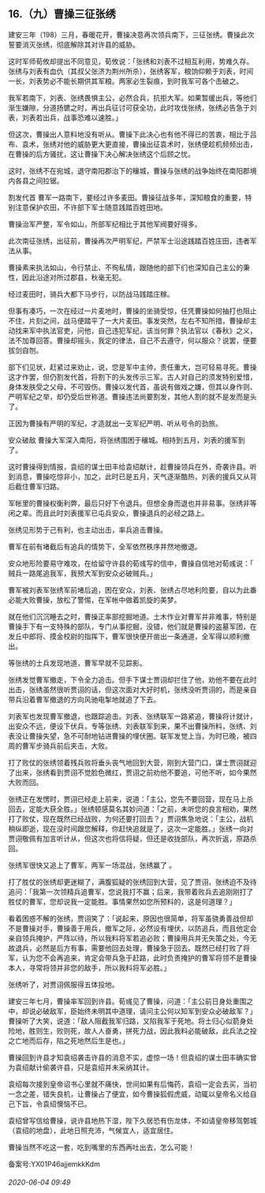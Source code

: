 ## 16.（九）曹操三征张绣
建安三年（198）三月，春暖花开，曹操决意再次领兵南下，三征张绣。曹操此次誓要消灭张绣，彻底解除其对许县的威胁。



这时军师荀攸却提出不同意见，荀攸说：「张绣和刘表不过相互利用，势难久存。张绣与刘表有血仇（其叔父张济为荆州所杀），张绣客军，粮饷仰赖于刘表，时间一长，刘表势必不能长期供其军粮。两家必生裂痕，到时我军可各个击破之。



我军若南下，刘表、张绣畏惧主公，必然合兵，抗拒大军。如果暂缓出兵，等他们渐生嫌隙，分道扬镳之时，再出兵征讨可获全功，此时攻伐张绣，张绣必告急于刘表，刘表若出兵，战事恐难以速胜。」



但这次，曹操出人意料地没有听从。曹操下此决心也有他不得已的苦衷，相比于吕布、袁术，张绣对他的威胁更大更直接，曹操出征袁术时，张绣便趁机频频出击，在曹操的后方骚扰，这让曹操下决心解决张绣这个后顾之忧。



这时，张绣不在宛城，退守南阳郡治下的穰城，曹操与张绣的战争始终在南阳郡境内各县之间拉锯。



割发代首
 曹军一路南下，要经过许多麦田。曹操征战多年，深知粮食的重要，特别注意保护农田，不许部下军士随意践踏百姓田地。



曹操治军严整，军令如山，所部军纪相比于其他军阀要好得多。



此次南征张绣，出征前，曹操再次严明军纪，严禁军士沿途践踏百姓庄田，违者军法从事。



曹操素来执法如山，令行禁止、不徇私情，跟随他的部下们也深知自己主公的秉性，因此沿途对所过郡县，秋毫无犯。



经过麦田时，骑兵大都下马步行，以防战马践踏庄稼。



但事有凑巧，一次在经过一片麦地时，曹操的坐骑受惊，任凭曹操如何抽打也阻止不住，片刻之间，战马便踏平了一大片麦田。事发突然，左右不知所措，曹操却主动找来军中执法官吏，问他，自己违犯军纪，该当何罪？执法官以《春秋》之义，法不加尊回答。曹操却摇头，我定的律法，自己不去遵守，何以服众？说罢，便要拔剑自刎。



部下们见状，赶紧过来劝止，说，您是军中主帅，责任重大，岂可轻易寻死。曹操这才作罢，但仍割发代首，将割下的头发传示三军。古人对自己的须发特别爱惜，身体发肤受之父母，不可毁伤。曹操以发代首，虽说有做戏之嫌，但其以身作则、严明军纪之举，却仍受后世称道。曹操违法尚要割发，其他人割的就不是发而是头了。



正因为曹操有严明的军纪，才造就出一支军纪严明、听从号令的劲旅。



安众破敌
 曹操大军深入南阳，将张绣围困于穰城。相持到五月，刘表的援军到了。



这时曹操得到情报，袁绍的谋士田丰给袁绍献计，趁曹操领兵在外，奇袭许县。听到消息，曹操吃惊非小，加之，此时已是五月，天气逐渐酷热，刘表的援兵又从背后截住曹军归路。



军帐里的曹操权衡利弊，最后只好下令退兵。但想全身而退也并非易事。张绣非等闲之辈。而且此时刘表援军已屯兵安众，曹操退兵的必经之路上。



张绣见形势于己有利，也主动出击，率兵追击曹操。



曹军在前有堵截后有追兵的情势下，全军依然秩序井然地撤退。



安众地形险要易守难攻，在给留守许县的荀彧写的信中，曹操自信地对荀彧说：「 贼兵一路尾追我军，我预大军到安众必破贼兵。」



曹军被刘表军张绣军前堵后追，困在安众，刘表、张绣占尽地利险要，自以为此番必能大败曹操，放松了警惕，在军帐中做着凯旋的美梦。



就在他们沉沉睡去之时，曹操正率部挖掘地道。土木作业对曹军并非难事，特别是曹操手下有一支特殊的部队，专门从事挖掘，没错，他们就是曹操的盗墓军团，在发丘中郎将、摸金校尉的指挥下，曹军很快便开凿出一条通道，全军得以顺利撤出。



等张绣的士兵发现地道，曹军早就不见踪影。



张绣发觉曹军撤走，下令全力追击。但手下谋士贾诩却拦住了他，劝他不要在此时出击，张绣虽然很听贾诩的话，但这次面对大好时机，张绣没听贾诩的，而是亲自带兵沿着曹军撤退的方向风驰电掣地就追了下去。



刘表军也发现曹军撤退，也跟踪追击。刘表、张绣联军一路紧追，曹操将计就计，出安众不远，便设下伏兵，专等张绣、刘表联军到来，果不出曹操所料，张绣、刘表没让曹操失望，急不可耐地钻进曹操的埋伏圈。联军发觉上当，为时已晚，被四周的曹军步骑兵前后夹击，大败。



打了败仗的张绣领着残兵败将垂头丧气地回到大营，刚到大营门口，谋士贾诩就迎了出来，张绣看到贾诩不觉脸色微红，贾诩之前劝他不要追，可他不听，如今果然大败而回。



张绣正在发愣时，贾诩已经走上前来，说道：「主公，您先不要回营，现在马上杀回去，定能大获全胜。」张绣顿感莫名其妙问道：「之前，未听您的良言相劝，果然打了败仗，现在既然已经战败，为何还要打回去？」贾诩焦急地说：「主公，战机稍纵即逝，现在没时间跟您解释，你赶快追就是了，这次一定能胜。」张绣一向对贾诩敬佩有加言听计从，但这次也将信将疑，但还是收拢部队，再次折返，原路杀回。



张绣军很快又追上了曹军，两军一场混战，张绣赢了 。



打了胜仗的张绣却更迷糊了，满腹狐疑的张绣回到大营，见了贾诩，张绣迫不及待追问：「我第一次领精兵追曹军，您说我打不赢；后来，我带着败兵去追刚刚打了胜仗的曹军，您却说我一定能胜。事情果然如您所预料的，这是何道理？」



看着困惑不解的张绣，贾诩笑了：「说起来，原因也很简单，将军虽骁勇善战但却不是曹操对手，曹操善于用兵，撤军之际，必然设有埋伏，以防追兵，而且他定会亲自领兵掩护，严阵以待，所以我料将军若追必败；曹操用兵并无失策之处，今无故退兵，必然是后方有事，需要他回去处理，曹操急于回去。既然已经打败了将军，认为您不会再追来，肯定会带兵急于赶路，此时负责掩护的曹军将领不是曹操本人，寻常将领并非您的敌手，所以我料将军必胜。」



张绣听了，对贾诩佩服得五体投地。



建安三年七月，曹操率军回到许县。荀彧见了曹操，问道：「主公前日身处重围之中，却说必破敌军，臣始终未明其中道理，请问主公何以知军到安众必破敌军？」曹操听了大笑，说道：「敌人阻截我军归路，又陷我军于死地。将士归心似箭身处险地，胜则生，败则死，故人人奋勇，拼死力战，因此我料必能破敌，此兵法之投之亡地而后存，陷之死地然后生是也。」



曹操回到许县才知袁绍袭击许县的消息不实，虚惊一场！但袁绍的谋士田丰确实曾为袁绍献计偷袭许县，只是袁绍并未采纳其计。



袁绍每次接到皇帝诏书心里就不痛快，世间如果有后悔药，袁绍一定会去买，当初一念之差，错失良机，让曹操占了便宜，如今曹操狐假虎威，动辄以皇帝名义给自己下旨，令袁绍懊恼不已。



袁绍曾写信给曹操，说许县地热下湿，陛下久居恐有伤龙体，不如请皇帝移驾鄄城（袁绍的地盘），此地日照充沛，气候宜人，适宜居住。



曹操当然不吃这一套，吃到嘴里的东西再吐出去，怎么可能！



备案号:YX01P46ajjemkkKdm


###### 2020-06-04 09:49
